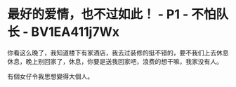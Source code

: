 # 最好的爱情，也不过如此！ - P1 - 不怕队长 - BV1EA411j7Wx

你看这么晚了，我知道楼下有家酒店，我去过装修的挺不错的，要不我们上去休息休息，晚上别回家了，休息，你要是送我回家吧，浪费的想干嘛，我家没有人。

有個女仔令我思想變得大個人。